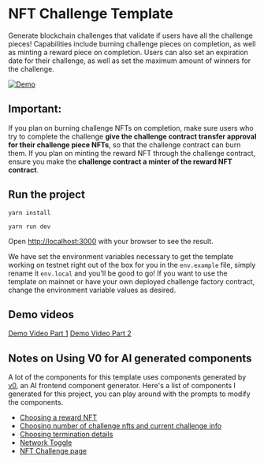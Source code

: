# NFT Challenge Template

Generate blockchain challenges that validate if users have all the challenge pieces! Capabilities include burning challenge pieces on completion, as well as minting a reward piece on completion. Users can also set an expiration date for their challenge, as well as set the maximum amount of winners for the challenge.

[![Demo](https://img.shields.io/badge/Demo-Visit%20Demo-brightgreen)](https://nft-challenge-creator.vercel.app/)


## Important: 
If you plan on burning challenge NFTs on completion, make sure users who try to complete the challenge **give the challenge contract transfer approval for their challenge piece NFTs**, so that the challenge contract can burn them.
If you plan on minting the reward NFT through the challenge contract, ensure you make the **challenge contract a minter of the reward NFT contract**.



## Run the project

    yarn install

    yarn run dev

Open [http://localhost:3000](http://localhost:3000) with your browser to see the result.

We have set the environment variables necessary to get the template working on testnet right out of the box for you in the `env.example` file, simply rename it `env.local` and you'll be good to go! If you want to use the template on mainnet or have your own deployed challenge factory contract, change the environment variable values as desired.

## Demo videos
[Demo Video Part 1](https://drive.google.com/file/d/1-bRR35WkdvPea_CV7A29NWSJ_wWAGqBn/view?usp=sharing)
[Demo Video Part 2](https://drive.google.com/file/d/1oxsuym7PGw_IojSCQH6prk1IpT-r2dpW/view?usp=sharing)

## Notes on Using V0 for AI generated components

A lot of the components for this template uses components generated by [v0](https://v0.dev), an AI frontend component generator. Here's a list of components I generated for this project, you can play around with the prompts to modify the components.

- [Choosing a reward NFT](https://v0.dev/t/VjZbaEsFCvv)
- [Choosing number of challenge nfts and current challenge info](https://v0.dev/r/2WXHinKdaFF)
- [Choosing termination details](https://v0.dev/r/gsYzCa15AWT)
- [Network Toggle](https://v0.dev/r/Tyu9vrlRBxZ)
- [NFT Challenge page](https://v0.dev/r/BRmDtqSddRR)
